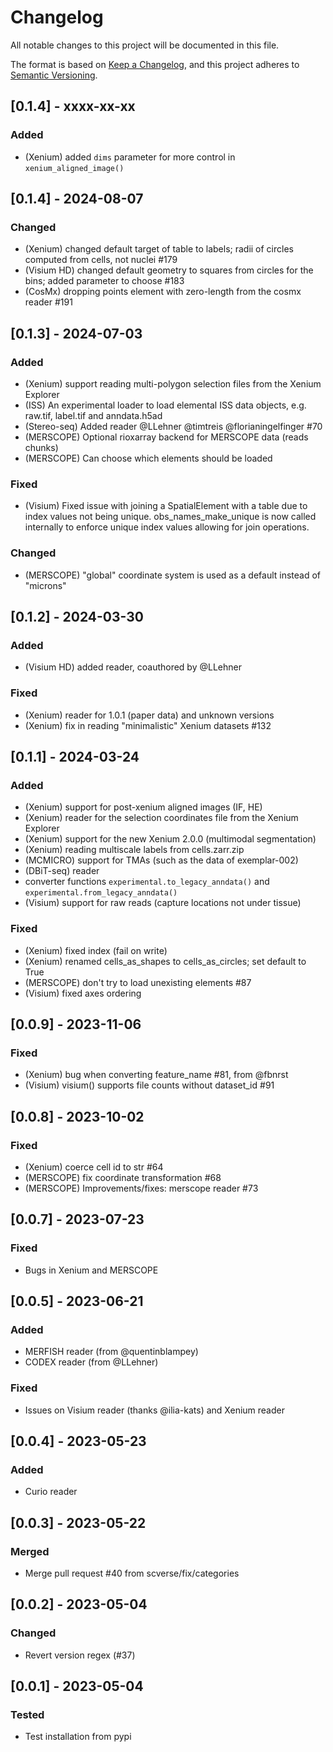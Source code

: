 # Changelog

All notable changes to this project will be documented in this file.

The format is based on [Keep a Changelog][],
and this project adheres to [Semantic Versioning][].

[keep a changelog]: https://keepachangelog.com/en/1.0.0/
[semantic versioning]: https://semver.org/spec/v2.0.0.html

## [0.1.4] - xxxx-xx-xx

### Added

-   (Xenium) added `dims` parameter for more control in `xenium_aligned_image()`

## [0.1.4] - 2024-08-07

### Changed

-   (Xenium) changed default target of table to labels; radii of circles computed from cells, not nuclei #179
-   (Visium HD) changed default geometry to squares from circles for the bins; added parameter to choose #183
-   (CosMx) dropping points element with zero-length from the cosmx reader #191

## [0.1.3] - 2024-07-03

### Added

-   (Xenium) support reading multi-polygon selection files from the Xenium Explorer
-   (ISS) An experimental loader to load elemental ISS data objects, e.g. raw.tif, label.tif and anndata.h5ad
-   (Stereo-seq) Added reader @LLehner @timtreis @florianingelfinger #70
-   (MERSCOPE) Optional rioxarray backend for MERSCOPE data (reads chunks)
-   (MERSCOPE) Can choose which elements should be loaded

### Fixed

-   (Visium) Fixed issue with joining a SpatialElement with a table due to index values not being unique.
    obs_names_make_unique is now called internally to enforce unique index values allowing for join operations.

### Changed

-   (MERSCOPE) "global" coordinate system is used as a default instead of "microns"

## [0.1.2] - 2024-03-30

### Added

-   (Visium HD) added reader, coauthored by @LLehner

### Fixed

-   (Xenium) reader for 1.0.1 (paper data) and unknown versions
-   (Xenium) fix in reading "minimalistic" Xenium datasets #132

## [0.1.1] - 2024-03-24

### Added

-   (Xenium) support for post-xenium aligned images (IF, HE)
-   (Xenium) reader for the selection coordinates file from the Xenium Explorer
-   (Xenium) support for the new Xenium 2.0.0 (multimodal segmentation)
-   (Xenium) reading multiscale labels from cells.zarr.zip
-   (MCMICRO) support for TMAs (such as the data of exemplar-002)
-   (DBiT-seq) reader
-   converter functions `experimental.to_legacy_anndata()` and `experimental.from_legacy_anndata()`
-   (Visium) support for raw reads (capture locations not under tissue)

### Fixed

-   (Xenium) fixed index (fail on write)
-   (Xenium) renamed cells_as_shapes to cells_as_circles; set default to True
-   (MERSCOPE) don't try to load unexisting elements #87
-   (Visium) fixed axes ordering

## [0.0.9] - 2023-11-06

### Fixed

-   (Xenium) bug when converting feature_name #81, from @fbnrst
-   (Visium) visium() supports file counts without dataset_id #91

## [0.0.8] - 2023-10-02

### Fixed

-   (Xenium) coerce cell id to str #64
-   (MERSCOPE) fix coordinate transformation #68
-   (MERSCOPE) Improvements/fixes: merscope reader #73

## [0.0.7] - 2023-07-23

### Fixed

-   Bugs in Xenium and MERSCOPE

## [0.0.5] - 2023-06-21

### Added

-   MERFISH reader (from @quentinblampey)
-   CODEX reader (from @LLehner)

### Fixed

-   Issues on Visium reader (thanks @ilia-kats) and Xenium reader

## [0.0.4] - 2023-05-23

### Added

-   Curio reader

## [0.0.3] - 2023-05-22

### Merged

-   Merge pull request #40 from scverse/fix/categories

## [0.0.2] - 2023-05-04

### Changed

-   Revert version regex (#37)

## [0.0.1] - 2023-05-04

### Tested

-   Test installation from pypi
